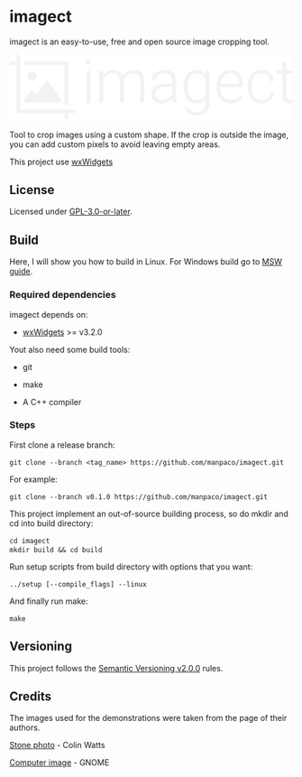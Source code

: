 # imagect

imagect is an easy-to-use, free and open source image cropping tool.

![imagect imagotype](/images/imagect-logo.svg)

Tool to crop images using a custom shape. If the crop is outside the image, you can add custom pixels to avoid leaving empty areas.

This project use [wxWidgets](https://www.wxwidgets.org/)

## License

Licensed under [GPL-3.0-or-later](/COPYING).

## Build

Here, I will show you how to build in Linux. For Windows build go to [MSW guide](/docs/msys2-build.md).

### Required dependencies

imagect depends on:

- [wxWidgets](https://github.com/wxWidgets/wxWidgets) >= v3.2.0

Yout also need some build tools:

- git

- make

- A C++ compiler

### Steps

First clone a release branch:

    git clone --branch <tag_name> https://github.com/manpaco/imagect.git

For example:

    git clone --branch v0.1.0 https://github.com/manpaco/imagect.git

This project implement an out-of-source building process, so do mkdir and cd into build directory:

    cd imagect
    mkdir build && cd build

Run setup scripts from build directory with options that you want:

    ../setup [--compile_flags] --linux

And finally run make:

    make

## Versioning

This project follows the [Semantic Versioning v2.0.0](https://semver.org/spec/v2.0.0.html) rules.

## Credits

The images used for the demonstrations were taken from the page of their authors.

[Stone photo](https://unsplash.com/photos/u4ijcCaprRc) - Colin Watts

[Computer image](https://github.com/GNOME/adwaita-icon-theme) - GNOME
